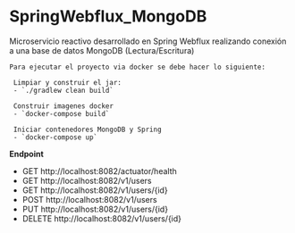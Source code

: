 # SpringWebflux_MongoDB
Microservicio reactivo desarrollado en Spring Webflux realizando conexión a una base de datos MongoDB (Lectura/Escritura)

    Para ejecutar el proyecto via docker se debe hacer lo siguiente:
     
     Limpiar y construir el jar:
     - `./gradlew clean build`
     
     Construir imagenes docker
     - `docker-compose build`
     
     Iniciar contenedores MongoDB y Spring
     - `docker-compose up`
        
   **Endpoint**
   - GET http://localhost:8082/actuator/health
   - GET http://localhost:8082/v1/users
   - GET http://localhost:8082/v1/users/{id}
   - POST http://localhost:8082/v1/users
   - PUT http://localhost:8082/v1/users/{id}
   - DELETE http://localhost:8082/v1/users/{id}
   
   
   
